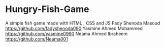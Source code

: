 # Hungry-Fish-Game
A simple fish game made with HTML , CSS and JS
Fady Shenoda Masoud
https://github.com/fadyshenoda090
Yasmine Ahmed Mohammed
https://github.com/yasmine0990
Neama Ahmed Ibraheem
https://github.com/Neama001
